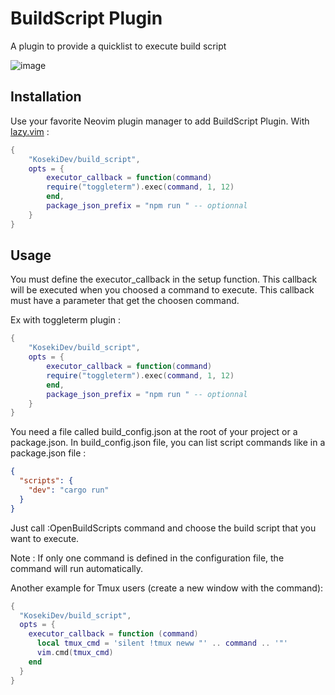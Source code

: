 # BuildScript Plugin

A plugin to provide a quicklist to execute build script

![image](https://github.com/KosekiDev/build_script/assets/62622114/fcdc5015-428f-49f4-865a-6f607d7d0dbf)

## Installation

Use your favorite Neovim plugin manager to add BuildScript Plugin.
With [lazy.vim](https://github.com/folke/lazy.nvim) :

```lua
{
    "KosekiDev/build_script",
    opts = {
        executor_callback = function(command)
	    require("toggleterm").exec(command, 1, 12)
        end,
        package_json_prefix = "npm run " -- optionnal
    }
}
```

## Usage

You must define the executor_callback in the setup function.
This callback will be executed when you choosed a command to execute.
This callback must have a parameter that get the choosen command.

Ex with toggleterm plugin :

```lua
{
    "KosekiDev/build_script",
    opts = {
        executor_callback = function(command)
	    require("toggleterm").exec(command, 1, 12)
        end,
        package_json_prefix = "npm run " -- optionnal
    }
}
```

You need a file called build_config.json at the root of your project or a package.json.
In build_config.json file, you can list script commands like in a package.json file :

```json
{
  "scripts": {
    "dev": "cargo run"
  }
}
```

Just call :OpenBuildScripts command and choose the build script that you want to execute.

Note : If only one command is defined in the configuration file, the command will run automatically.

Another example for Tmux users (create a new window with the command):

```lua
{ 
  "KosekiDev/build_script",
  opts = {
    executor_callback = function (command)
      local tmux_cmd = 'silent !tmux neww "' .. command .. '"'
      vim.cmd(tmux_cmd)
    end
  }
}
```
